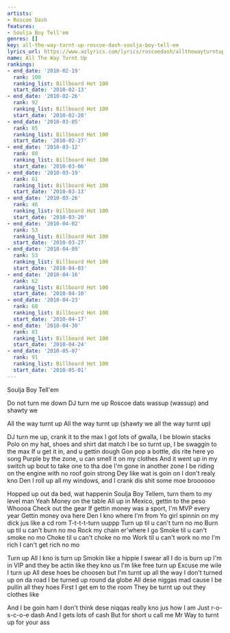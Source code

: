 ```yaml
---
artists:
- Roscoe Dash
features:
- Soulja Boy Tell'em
genres: []
key: all-the-way-turnt-up-roscoe-dash-soulja-boy-tell-em
lyrics_url: https://www.azlyrics.com/lyrics/roscoedash/allthewayturntup.html
name: All The Way Turnt Up
rankings:
- end_date: '2010-02-19'
  rank: 100
  ranking_list: Billboard Hot 100
  start_date: '2010-02-13'
- end_date: '2010-02-26'
  rank: 92
  ranking_list: Billboard Hot 100
  start_date: '2010-02-20'
- end_date: '2010-03-05'
  rank: 85
  ranking_list: Billboard Hot 100
  start_date: '2010-02-27'
- end_date: '2010-03-12'
  rank: 80
  ranking_list: Billboard Hot 100
  start_date: '2010-03-06'
- end_date: '2010-03-19'
  rank: 61
  ranking_list: Billboard Hot 100
  start_date: '2010-03-13'
- end_date: '2010-03-26'
  rank: 46
  ranking_list: Billboard Hot 100
  start_date: '2010-03-20'
- end_date: '2010-04-02'
  rank: 53
  ranking_list: Billboard Hot 100
  start_date: '2010-03-27'
- end_date: '2010-04-09'
  rank: 53
  ranking_list: Billboard Hot 100
  start_date: '2010-04-03'
- end_date: '2010-04-16'
  rank: 62
  ranking_list: Billboard Hot 100
  start_date: '2010-04-10'
- end_date: '2010-04-23'
  rank: 68
  ranking_list: Billboard Hot 100
  start_date: '2010-04-17'
- end_date: '2010-04-30'
  rank: 81
  ranking_list: Billboard Hot 100
  start_date: '2010-04-24'
- end_date: '2010-05-07'
  rank: 91
  ranking_list: Billboard Hot 100
  start_date: '2010-05-01'
---
```



Soulja Boy Tell'em


Do not turn me down
DJ turn me up
Roscoe dats wassup (wassup) and shawty we


All the way turnt up
All the way turnt up (shawty we all the way turnt up)


DJ turn me up, crank it to the max
I got lots of gwalla, I be blowin stacks
Polo on my hat, shoes and shirt dat match
I be so turnt up, I be swaggin to the max
If u get it in, and u gettin dough
Gon pop a bottle, dis rite here yo song
Purple by the zone, u can smell it on my clothes
And it went up in my switch up bout to take one to tha doe
I'm gone in another zone
I be riding on the engine with no roof goin strong
Dey like wat is goin on
I don't realy kno
Den I roll up all my windows, and I crank dis shit some moe broooooo




Hopped up out da bed, wat happenin
Soulja Boy Tellem, turn them to my level man
Yeah
Money on the table
All up in Mexico, gettin to the peso
Whoooa
Check out the gear
If gettin money was a sport, I'm MVP every year
Gettin money ova here
Den I kno where I'm from
Yo girl spinnin on my dick jus like a cd rom
T-t-t-t-turn uuppp
Turn up til u can't turn no mo
Burn up til u can't burn no mo
Rock my chain er'where I go
Smoke til u can't smoke no mo
Choke til u can't choke no mo
Work til u can't work no mo
I'm rich I can't get rich no mo

Turn up
All I kno is turn up
Smokin like a hippie I swear all I do is burn up
I'm in VIP and they be actin like they kno us
I'm like free turn up
Excuse me wile I turn up
All dese hoes be choosen but I'm turnt up all the way
I don't turned up on da road
I be turned up round da globe
All dese niggas mad cause I be pullin all they hoes
First I get em to the room
They be turnt up out they clothes like

And I be goin ham
I don't think dese niqqas really kno jus how I am
Just r-o-s-c-o-e dash
And I gets lots of cash
But for short u call me Mr Way to turnt up for your ass

